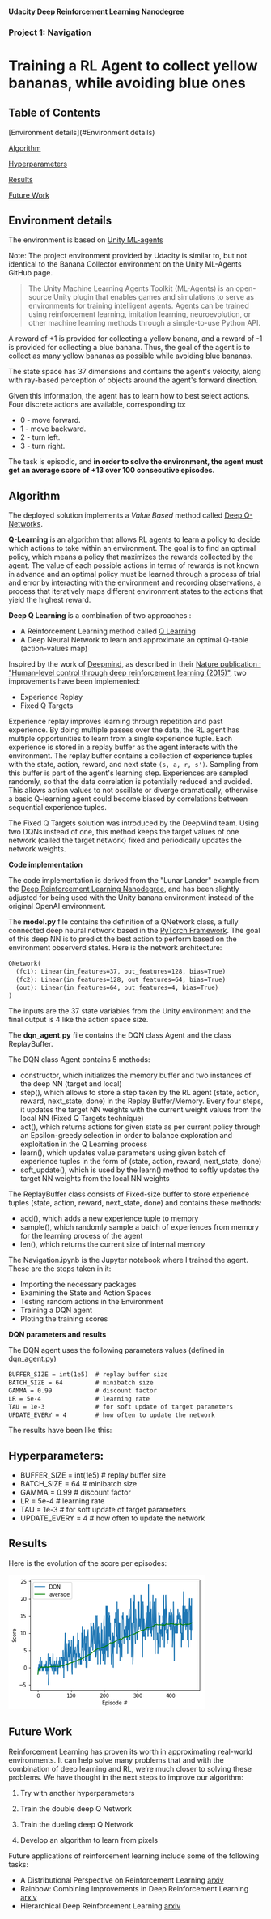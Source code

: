#### Udacity Deep Reinforcement Learning Nanodegree
### Project 1: Navigation
# Training a RL Agent to collect yellow bananas, while avoiding blue ones

## Table of Contents  

[Environment details](#Environment details)

[Algorithm](#First)

[Hyperparameters](#Hyperparameters)

[Results](#Results)

[Future Work](#Future_Work)  

## Environment details

The environment is based on [Unity ML-agents](https://github.com/Unity-Technologies/ml-agents)

Note: The project environment provided by Udacity is similar to, but not identical to the Banana Collector environment on the Unity ML-Agents GitHub page.

> The Unity Machine Learning Agents Toolkit (ML-Agents) is an open-source Unity plugin that enables games and simulations to serve as environments for training intelligent agents. Agents can be trained using reinforcement learning, imitation learning, neuroevolution, or other machine learning methods through a simple-to-use Python API. 

A reward of +1 is provided for collecting a yellow banana, and a reward of -1 is provided for collecting a blue banana. Thus, the goal of the agent is to collect as many yellow bananas as possible while avoiding blue bananas.

The state space has 37 dimensions and contains the agent's velocity, along with ray-based perception of objects around the agent's forward direction. 

Given this information, the agent has to learn how to best select actions. Four discrete actions are available, corresponding to:

- 0 - move forward.
- 1 - move backward.
- 2 - turn left.
- 3 - turn right.

The task is episodic, and **in order to solve the environment, the agent must get an average score of +13 over 100 consecutive episodes.**

<a name="First"></a>
## Algorithm

The deployed solution implements a *Value Based* method called [Deep Q-Networks](https://deepmind.com/research/dqn/). 

**Q-Learning** is an algorithm that allows RL agents to learn a policy to decide which actions to take within an environment. The goal is to find an optimal policy, which means a policy that maximizes the rewards collected by the agent. The value of each possible actions in terms of rewards is not known in advance and an optimal policy must be learned through a process of trial and error by interacting with the environment and recording observations, a process that iteratively maps different environment states to the actions that yield the highest reward.

**Deep Q Learning** is a combination of two approaches :
- A Reinforcement Learning method called [Q Learning](https://en.wikipedia.org/wiki/Q-learning) 
- A Deep Neural Network to learn and approximate an optimal Q-table (action-values map)

Inspired by the work of [Deepmind](https://deepmind.com), as described in their [Nature publication : "Human-level control through deep reinforcement learning (2015)"](https://storage.googleapis.com/deepmind-media/dqn/DQNNaturePaper.pdf), two improvements have been implemented:
- Experience Replay 
- Fixed Q Targets

Experience replay improves learning through repetition and past experience. By doing multiple passes over the data, the RL agent has multiple opportunities to learn from a single experience tuple. Each experience is stored in a replay buffer as the agent interacts with the environment. The replay buffer contains a collection of experience tuples with the state, action, reward, and next state `(s, a, r, s')`. Sampling from this buffer is part of the agent's learning step. Experiences are sampled randomly, so that the data correlation is potentially reduced and avoided. This allows action values to not oscillate or diverge dramatically, otherwise a basic Q-learning agent could become biased by correlations between sequential experience tuples.

The Fixed Q Targets solution was introduced by the DeepMind team. Using two DQNs instead of one, this method keeps the target values of one network (called the target network) fixed and periodically updates the network weights. 

**Code implementation**

The code implementation is derived from the "Lunar Lander" example from the [Deep Reinforcement Learning Nanodegree](https://www.udacity.com/course/deep-reinforcement-learning-nanodegree--nd893), and has been slightly adjusted for being used with the Unity banana environment instead of the original OpenAI environment.

The **model.py** file contains the definition of a QNetwork class, a fully connected deep neural network based in the [PyTorch Framework](https://pytorch.org/docs/0.4.0/).
The goal of this deep NN is to predict the best action to perform based on the environment observerd states. 
Here is the network architecture:
```
QNetwork(
  (fc1): Linear(in_features=37, out_features=128, bias=True)
  (fc2): Linear(in_features=128, out_features=64, bias=True)
  (out): Linear(in_features=64, out_features=4, bias=True)
)
```
The inputs are the 37 state variables from the Unity environment and the final output is 4 like the action space size.

The **dqn_agent.py** file contains the DQN class Agent and the class ReplayBuffer.

The DQN class Agent contains 5 methods:
- constructor, which initializes the memory buffer and two instances of the deep NN (target and local)
- step(), which allows to store a step taken by the RL agent (state, action, reward, next_state, done) in the Replay Buffer/Memory. Every four steps, it updates the target NN weights  with the current weight values from the local NN (Fixed Q Targets technique)
- act(), which returns actions for given state as per current policy through an Epsilon-greedy selection in order to balance exploration and exploitation in the Q Learning process
- learn(), which updates value parameters using given batch of experience tuples in the form of (state, action, reward, next_state, done) 
- soft_update(), which is used by the learn() method to softly updates the target NN weights from the local NN weights

The ReplayBuffer class consists of Fixed-size buffer to store experience tuples (state, action, reward, next_state, done)  and contains these methods:
- add(), which adds a new experience tuple to memory
- sample(), which randomly sample a batch of experiences from memory for the learning process of the agent
- len(), which returns the current size of internal memory

      
The Navigation.ipynb is the Jupyter notebook where I trained the agent. These are the steps taken in it:
  - Importing the necessary packages 
  - Examining the State and Action Spaces
  - Testing random actions in the Environment
  - Training a DQN agent
  - Ploting the training scores 

**DQN parameters and results**

The DQN agent uses the following parameters values (defined in dqn_agent.py)

```
BUFFER_SIZE = int(1e5)  # replay buffer size
BATCH_SIZE = 64         # minibatch size
GAMMA = 0.99            # discount factor
LR = 5e-4               # learning rate
TAU = 1e-3              # for soft update of target parameters
UPDATE_EVERY = 4        # how often to update the network
```

The results have been like this:

<a name="Hyperparameters"></a>
## Hyperparameters:
* BUFFER_SIZE = int(1e5)  # replay buffer size
* BATCH_SIZE = 64         # minibatch size
* GAMMA = 0.99            # discount factor
* LR = 5e-4               # learning rate
* TAU = 1e-3              # for soft update of target parameters
* UPDATE_EVERY = 4        # how often to update the network

<a name="Results"></a>
## Results

Here is the evolution of the score per episodes:

![Results](./images/rewards.png)

<a name="Future_Work"></a>
## Future Work
Reinforcement Learning has proven its worth in approximating real-world environments. It can help solve many problems that and with the combination of deep learning and RL, we’re much closer to solving these problems. We have thought in the next steps to improve our algorithm:

  1. Try with another hyperparameters

  2. Train the double deep Q Network

  3. Train the dueling deep Q Network

  4. Develop an algorithm to learn from pixels

Future applications of reinforcement learning include some of the following tasks:

* A Distributional Perspective on Reinforcement Learning [arxiv](https://arxiv.org/pdf/1707.06887.pdf)
* Rainbow: Combining Improvements in Deep Reinforcement Learning [arxiv](https://arxiv.org/abs/1710.02298)
* Hierarchical Deep Reinforcement Learning [arxiv](https://arxiv.org/abs/1604.06057)
